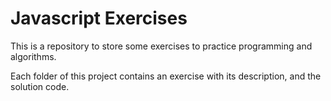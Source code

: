 
# Javascript Exercises

This is a repository to store some exercises to practice programming and algorithms.

Each folder of this project contains an exercise with its description, and the solution code.